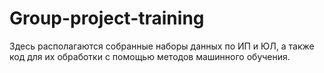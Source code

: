 # Group-project-training
Здесь располагаются собранные наборы данных по ИП и ЮЛ, а также код для их обработки с помощью методов машинного обучения.
